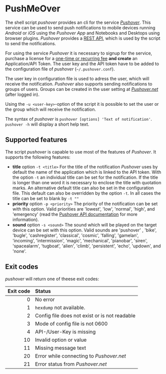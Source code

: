 # PushMeOver

The shell script *pushover* provides an cli for the service [*Pushover*](https://pushover.net/ "Pushover: Simple Notifications for Android, iOS, and Desktop"). This service can be used to send push notifications to mobile devices running *Android* or *iOS* using the *Pushover App* and Notebooks and Desktops using browser plugins. *Pushover* provides a [REST API](https://pushover.net/api "Pushover: API"), which is used by the script to send the notifications.

For using the service *Pushover* it is necessary to signup for the service, purchase a license for a [one-time or recurring fee](https://pushover.net/faq#overview-fees "Pushover: Frequently Asked Questions") **and create** an Application/API Token. The user key and the API token have to be added to the configuration file of *pushover* (`~/.pushover.conf`).

The user key in configuration file is used to adress the user, which will receive the notification. *Pushover* also supports sending notifications to groups of users. Groups can be created in the user setting at [*Pushover.net*](https://pushover.net "Pushover: home") (after logged in).

Using the `-u <user-key>`-option of the script it is possible to set the user or the group which will receive the notification.

The syntax of *pushover* is `pushover [options] 'Text of notification'`. `pushover -h` will display a short help text.

## Supported features

The script *pushover* is capable to use most of the features of *Pushover*. It supports the following features:

* **title** option `-t <title>`
For the title of the notification *Pushover* uses by default the name of the application which is linked to the API token.
With the option `-t` an individual title can be set for the notification. If the title is longer than one word it is necessary to enclose the title with quotation marks.
An alternative default title can also be set in the configuration file. This default can also be overridden by the option `-t`.
In all cases the title can be set to blank by `-t ""`
* **priority** option `-p <priority>`
The priority of the notification can be set with this option.
Valid priorities are 'lowest', 'low', 'normal', 'high', and 'emergency' (read the [Pushover API documentation](https://pushover.net/api "Pushover: API") for more information).
* **sound** option `-s <sound>`
The sound which will be played on the target device can be set with this option.
Valid sounds are  'pushover' , 'bike', 'bugle', 'cashregister', 'classical', 'cosmic', 'falling', 'gamelan', 'incoming', 'intermission', 'magic', 'mechanical', 'pianobar', 'siren', 'spacealarm', 'tugboat', 'alien', 'climb', 'persistent', 'echo', 'updown', and 'none'.

## Exit codes

*pushover* will return one of theese exit codes:

| Exit code | Status |
| ---:|:--- |
| 0 | No error |
| 1 | `hexdump` not available. |
| 2 | Config file does not exist or is not readable |
| 3 | Mode of config file is not 0600 |
| 4 | API-/User-Key is missing |
| 10 | Invalid option or value |
| 11 | Missing message text |
| 20 | Error while connecting to *Pushover.net* |
| 21 | Error status from *Pushover.net* |
